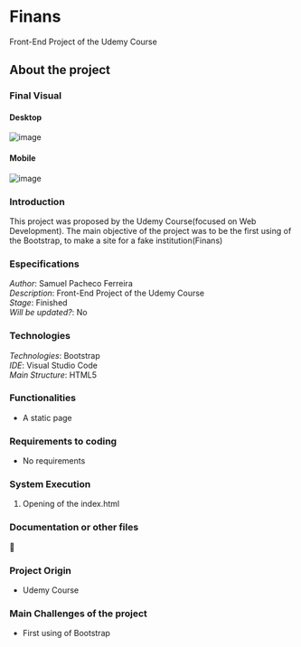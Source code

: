 # Finans
Front-End Project of the Udemy Course

## About the project

### Final Visual

#### Desktop

![image](https://user-images.githubusercontent.com/61472839/201500658-3921988f-39f4-4a2b-acce-f771915cf725.png)


#### Mobile

![image](https://user-images.githubusercontent.com/61472839/201500669-09c8f26e-3612-4188-bcf9-dd615fd7378e.png)


### Introduction
This project was proposed by the Udemy Course(focused on Web Development). The main objective of the project was to be the first using of the Bootstrap, to make a site for a fake institution(Finans)

### Especifications
*Author*: Samuel Pacheco Ferreira      
*Description*: Front-End Project of the Udemy Course   
*Stage*: Finished         
*Will be updated?*: No          

### Technologies
*Technologies*: Bootstrap          
*IDE*: Visual Studio Code          
*Main Structure*: HTML5       

### Functionalities
* A static page


### Requirements to coding
* No requirements

### System Execution
1. Opening of the index.html

### Documentation or other files
:link: 

### Project Origin
* Udemy Course

### Main Challenges of the project
* First using of Bootstrap

